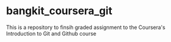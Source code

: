 # bangkit_coursera_git
This is a repository to finsih graded assignment to the Coursera's Introduction to Git and Github course
